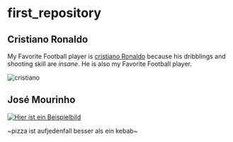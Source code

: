# first_repository

## Cristiano Ronaldo
My Favorite Football player is [cristiano Ronaldo](https://de.wikipedia.org/wiki/Cristiano_Ronaldo) because his dribblings and shooting skill are *insane*.
He is also my Favorite Football player. 

![cristiano](https://user-images.githubusercontent.com/111046337/184092273-a57ab64f-fe0e-4e57-85ec-032a2406749f.png)


## José Mourinho 
 





[![Hier ist ein Beispielbild](https://upload.wikimedia.org/wikipedia/commons/4/4a/Jos%C3%A9_Mourinho.jpg)](https://de.wikipedia.org/wiki/Jos%C3%A9_Mourinho)

~pizza ist aufjedenfall besser als ein kebab~

